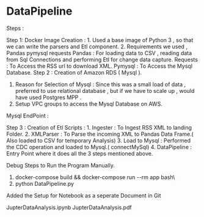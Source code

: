 # DataPipeline

Steps :

Step 1: 
   Docker Image Creation :
      1. Used a base image of Python 3 , so that we can write the parsers and Etl component.
      2. Requirements we used , Pandas pymysql requests
            Pandas : For loading data to CSV , reading data from Sql Connections and performing Etl for change data capture.
            Requests : To Access the RSS url to download XML.
            Pymysql : To Access the Mysql Database.
Step 2 :
   Creation of Amazon RDS ( Mysql ).
   1. Reason for Selection of Mysql  : Since this was a small load of data , preferred to use relational database , but if we have to scale
   up , would have used Postgres MPP .
   2. Setup VPC groups to access the Mysql Database on AWS.  
   
   Mysql EndPoint : 
 
Step 3 :
   Creation of Etl Scripts :
     1. Ingester : To Ingest RSS XML to landing Folder.
     2. XMLParser : To Parse the incoming XML to Pandas Data Frame.( Also loaded to CSV for temporary Analysis)
     3. Load to Mysql : Performed the CDC operation and loaded to Mysql.( connectMySql)
     4. DataPipeline : Entry Point where it does all the 3 steps mentioned above.
    
Debug Steps to Run the Program Manually.
1. docker-compose build && docker-compose run --rm app bash\
2. python DataPipeline.py

Added the Setup for Notebook as a seperate Document in Git

JupterDataAnalysis.ipynb
JupterDataAnalysis.pdf
            
            
